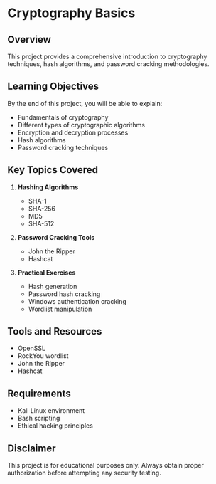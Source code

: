# Cryptography Basics

## Overview
This project provides a comprehensive introduction to cryptography techniques, hash algorithms, and password cracking methodologies.

## Learning Objectives
By the end of this project, you will be able to explain:
- Fundamentals of cryptography
- Different types of cryptographic algorithms
- Encryption and decryption processes
- Hash algorithms
- Password cracking techniques

## Key Topics Covered
1. **Hashing Algorithms**
   - SHA-1
   - SHA-256
   - MD5
   - SHA-512

2. **Password Cracking Tools**
   - John the Ripper
   - Hashcat

3. **Practical Exercises**
   - Hash generation
   - Password hash cracking
   - Windows authentication cracking
   - Wordlist manipulation

## Tools and Resources
- OpenSSL
- RockYou wordlist
- John the Ripper
- Hashcat

## Requirements
- Kali Linux environment
- Bash scripting
- Ethical hacking principles

## Disclaimer
This project is for educational purposes only. Always obtain proper authorization before attempting any security testing.

